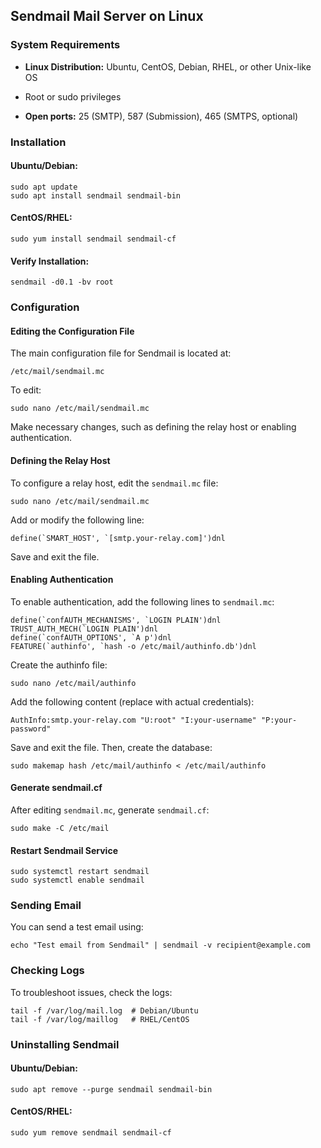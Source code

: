 ## Sendmail Mail Server on Linux

### System Requirements
- **Linux Distribution:** Ubuntu, CentOS, Debian, RHEL, or other Unix-like OS
- Root or sudo privileges

- **Open ports:** 25 (SMTP), 587 (Submission), 465 (SMTPS, optional)

### Installation

#### Ubuntu/Debian:
  ```shell
sudo apt update
sudo apt install sendmail sendmail-bin
  ```
#### CentOS/RHEL:
  ```shell
sudo yum install sendmail sendmail-cf
  ```
#### Verify Installation:
  ```shell
sendmail -d0.1 -bv root
  ```


### Configuration

#### Editing the Configuration File
The main configuration file for Sendmail is located at:
  ```shell
/etc/mail/sendmail.mc
  ```   
To edit:
  ```shell
sudo nano /etc/mail/sendmail.mc
  ```      
  Make necessary changes, such as defining the relay host or enabling authentication.


#### Defining the Relay Host
To configure a relay host, edit the `sendmail.mc` file:
  ```shell
sudo nano /etc/mail/sendmail.mc
  ```
Add or modify the following line:
  ```
define(`SMART_HOST', `[smtp.your-relay.com]')dnl  
```
Save and exit the file.

#### Enabling Authentication
To enable authentication, add the following lines to `sendmail.mc`:  
  ```
define(`confAUTH_MECHANISMS', `LOGIN PLAIN')dnl
TRUST_AUTH_MECH(`LOGIN PLAIN')dnl
define(`confAUTH_OPTIONS', `A p')dnl
FEATURE(`authinfo', `hash -o /etc/mail/authinfo.db')dnl
  ```

Create the authinfo file:
  ```shell
sudo nano /etc/mail/authinfo
```

Add the following content (replace with actual credentials):  
```
AuthInfo:smtp.your-relay.com "U:root" "I:your-username" "P:your-password"
```

Save and exit the file. Then, create the database:
```shell
sudo makemap hash /etc/mail/authinfo < /etc/mail/authinfo
```


#### Generate sendmail.cf
After editing `sendmail.mc`, generate `sendmail.cf`:
  ```shell
sudo make -C /etc/mail
  ```

#### Restart Sendmail Service
  ```shell
sudo systemctl restart sendmail
sudo systemctl enable sendmail
  ```

### Sending Email
You can send a test email using:
  ```
echo "Test email from Sendmail" | sendmail -v recipient@example.com
  ```
### Checking Logs
To troubleshoot issues, check the logs:
  ```shell
tail -f /var/log/mail.log  # Debian/Ubuntu
tail -f /var/log/maillog   # RHEL/CentOS
  ```


### Uninstalling Sendmail

#### Ubuntu/Debian:
  ```shell
sudo apt remove --purge sendmail sendmail-bin
  ```
#### CentOS/RHEL:
  ```shell
sudo yum remove sendmail sendmail-cf
  ```